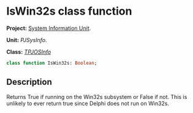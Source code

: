 # IsWin32s class function #

**Project:** [System Information Unit](../API.md).

**Unit:** _PJSysInfo_.

**Class:** _[TPJOSInfo](./TPJOSInfo.md)_

```pascal
class function IsWin32s: Boolean;
```

## Description ##

Returns True if running on the Win32s subsystem or False if not. This is unlikely to ever return true since Delphi does not run on Win32s.